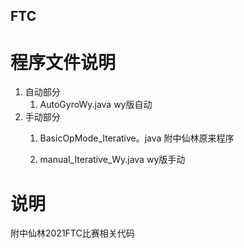 FTC
---

# 程序文件说明
1. 自动部分
    1. AutoGyroWy.java
        wy版自动
2. 手动部分
    1. BasicOpMode_Iterative。java
        附中仙林原来程序

    2. manual_Iterative_Wy.java
        wy版手动

# 说明
附中仙林2021FTC比赛相关代码
